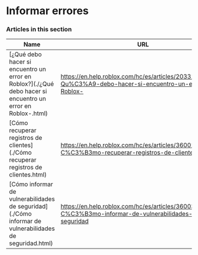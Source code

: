 # Informar errores  
### Articles in this section
Name|URL
-|-
[¿Qué debo hacer si encuentro un error en Roblox?](./¿Qué debo hacer si encuentro un error en Roblox-.html) |https://en.help.roblox.com/hc/es/articles/203312900--Qu%C3%A9-debo-hacer-si-encuentro-un-error-en-Roblox-
[Cómo recuperar registros de clientes](./Cómo recuperar registros de clientes.html) |https://en.help.roblox.com/hc/es/articles/360016022492-C%C3%B3mo-recuperar-registros-de-clientes
[Cómo informar de vulnerabilidades de seguridad](./Cómo informar de vulnerabilidades de seguridad.html) |https://en.help.roblox.com/hc/es/articles/360038516512-C%C3%B3mo-informar-de-vulnerabilidades-de-seguridad